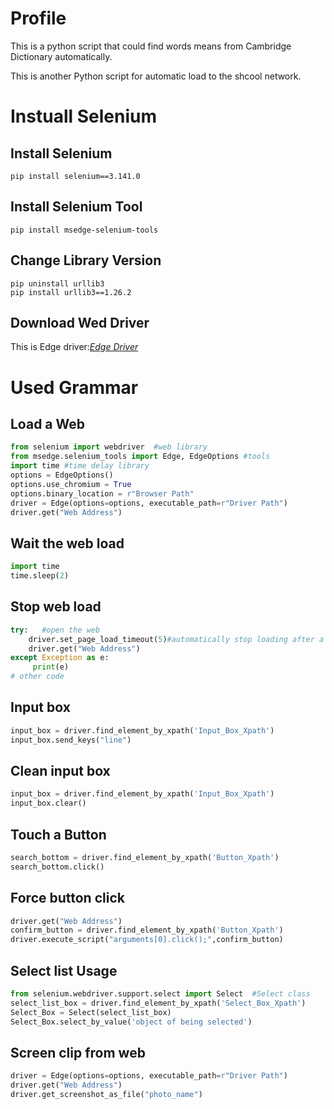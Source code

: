 # Profile
This is a python script that could find words means from Cambridge Dictionary automatically.

This is another Python script for automatic load to the shcool network.



# Instuall Selenium
## Install Selenium
```shell
pip install selenium==3.141.0
```

## Install Selenium Tool
```shell
pip install msedge-selenium-tools
```

## Change Library Version
```shell
pip uninstall urllib3
pip install urllib3==1.26.2
```
## Download Wed Driver
This is Edge driver:*[Edge Driver](https://developer.microsoft.com/en-us/microsoft-edge/tools/webdriver?form=MA13LH)*


# Used Grammar
## Load a Web
```python
from selenium import webdriver  #web library
from msedge.selenium_tools import Edge, EdgeOptions #tools
import time #time delay library
options = EdgeOptions()
options.use_chromium = True
options.binary_location = r"Browser Path"
driver = Edge(options=options, executable_path=r"Driver Path")
driver.get("Web Address")
```
##  Wait the web load
```python
import time
time.sleep(2)
```
## Stop web load
```python
try:   #open the web
    driver.set_page_load_timeout(5)#automatically stop loading after a timeout of three seconds
    driver.get("Web Address")
except Exception as e:
     print(e)
# other code
```
## Input box
```python
input_box = driver.find_element_by_xpath('Input_Box_Xpath')
input_box.send_keys("line")
```

## Clean input box
```python
input_box = driver.find_element_by_xpath('Input_Box_Xpath')
input_box.clear()
```
## Touch a Button
```python
search_bottom = driver.find_element_by_xpath('Button_Xpath')
search_bottom.click()
```
## Force button click
```python
driver.get("Web Address")
confirm_button = driver.find_element_by_xpath('Button_Xpath')
driver.execute_script("arguments[0].click();",confirm_button)
```
## Select list Usage
```python
from selenium.webdriver.support.select import Select  #Select class
select_list_box = driver.find_element_by_xpath('Select_Box_Xpath')
Select_Box = Select(select_list_box)
Select_Box.select_by_value('object of being selected')
```
## Screen clip from web
```python
driver = Edge(options=options, executable_path=r"Driver Path")
driver.get("Web Address")
driver.get_screenshot_as_file("photo_name")
```
